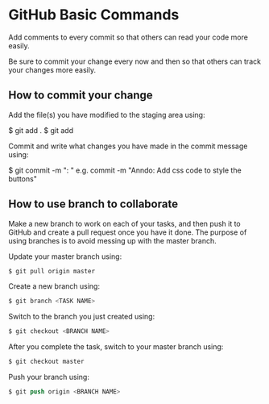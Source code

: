 # GitHub Basic Commands

Add comments to every commit so that others can read your code more easily.

Be sure to commit your change every now and then so that others can track your changes more easily.

## How to commit your change

Add the file(s) you have modified to the staging area using:

$ git add . $ git add <filename>

Commit and write what changes you have made in the commit message using:

$ git commit -m "<YOUR NAME>: <TASK>" e.g. commit -m "Anndo: Add css code to style the buttons"

## How to use branch to collaborate
Make a new branch to work on each of your tasks, and then push it to GitHub and create a pull request once you have it done. The purpose of using branches is to avoid messing up with the master branch.

Update your master branch using:
```s
$ git pull origin master
```

Create a new branch using:
```javascript
$ git branch <TASK NAME> 
```

Switch to the branch you just created using:
```s
$ git checkout <BRANCH NAME> 
```
After you complete the task, switch to your master branch using:
```s
$ git checkout master
```
Push your branch using:
```s
$ git push origin <BRANCH NAME>
```
